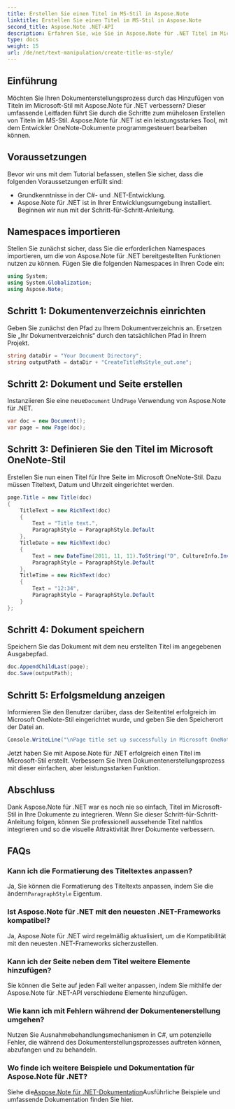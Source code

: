 ```yaml
---
title: Erstellen Sie einen Titel im MS-Stil in Aspose.Note
linktitle: Erstellen Sie einen Titel im MS-Stil in Aspose.Note
second_title: Aspose.Note .NET-API
description: Erfahren Sie, wie Sie in Aspose.Note für .NET Titel im Microsoft-Stil erstellen. Verbessern Sie Ihre Dokumentpräsentation mit diesem leicht verständlichen Tutorial.
type: docs
weight: 15
url: /de/net/text-manipulation/create-title-ms-style/
---
```

## Einführung
Möchten Sie Ihren Dokumenterstellungsprozess durch das Hinzufügen von Titeln im Microsoft-Stil mit Aspose.Note für .NET verbessern? Dieser umfassende Leitfaden führt Sie durch die Schritte zum mühelosen Erstellen von Titeln im MS-Stil. Aspose.Note für .NET ist ein leistungsstarkes Tool, mit dem Entwickler OneNote-Dokumente programmgesteuert bearbeiten können.
## Voraussetzungen
Bevor wir uns mit dem Tutorial befassen, stellen Sie sicher, dass die folgenden Voraussetzungen erfüllt sind:
- Grundkenntnisse in der C#- und .NET-Entwicklung.
- Aspose.Note für .NET ist in Ihrer Entwicklungsumgebung installiert.
Beginnen wir nun mit der Schritt-für-Schritt-Anleitung.
## Namespaces importieren
Stellen Sie zunächst sicher, dass Sie die erforderlichen Namespaces importieren, um die von Aspose.Note für .NET bereitgestellten Funktionen nutzen zu können. Fügen Sie die folgenden Namespaces in Ihren Code ein:
```csharp
using System;
using System.Globalization;
using Aspose.Note;
```
## Schritt 1: Dokumentenverzeichnis einrichten
Geben Sie zunächst den Pfad zu Ihrem Dokumentverzeichnis an. Ersetzen Sie „Ihr Dokumentverzeichnis“ durch den tatsächlichen Pfad in Ihrem Projekt.
```csharp
string dataDir = "Your Document Directory";
string outputPath = dataDir + "CreateTitleMsStyle_out.one";
```
## Schritt 2: Dokument und Seite erstellen
 Instanziieren Sie eine neue`Document` Und`Page` Verwendung von Aspose.Note für .NET.
```csharp
var doc = new Document();
var page = new Page(doc);
```
## Schritt 3: Definieren Sie den Titel im Microsoft OneNote-Stil
Erstellen Sie nun einen Titel für Ihre Seite im Microsoft OneNote-Stil. Dazu müssen Titeltext, Datum und Uhrzeit eingerichtet werden.
```csharp
page.Title = new Title(doc)
{
    TitleText = new RichText(doc)
    {
        Text = "Title text.",
        ParagraphStyle = ParagraphStyle.Default
    },
    TitleDate = new RichText(doc)
    {
        Text = new DateTime(2011, 11, 11).ToString("D", CultureInfo.InvariantCulture),
        ParagraphStyle = ParagraphStyle.Default
    },
    TitleTime = new RichText(doc)
    {
        Text = "12:34",
        ParagraphStyle = ParagraphStyle.Default
    }
};
```
## Schritt 4: Dokument speichern
Speichern Sie das Dokument mit dem neu erstellten Titel im angegebenen Ausgabepfad.
```csharp
doc.AppendChildLast(page);
doc.Save(outputPath);
```
## Schritt 5: Erfolgsmeldung anzeigen
Informieren Sie den Benutzer darüber, dass der Seitentitel erfolgreich im Microsoft OneNote-Stil eingerichtet wurde, und geben Sie den Speicherort der Datei an.
```csharp
Console.WriteLine("\nPage title set up successfully in Microsoft OneNote style.\nFile saved at " + outputPath);
```
Jetzt haben Sie mit Aspose.Note für .NET erfolgreich einen Titel im Microsoft-Stil erstellt. Verbessern Sie Ihren Dokumentenerstellungsprozess mit dieser einfachen, aber leistungsstarken Funktion.
## Abschluss
Dank Aspose.Note für .NET war es noch nie so einfach, Titel im Microsoft-Stil in Ihre Dokumente zu integrieren. Wenn Sie dieser Schritt-für-Schritt-Anleitung folgen, können Sie professionell aussehende Titel nahtlos integrieren und so die visuelle Attraktivität Ihrer Dokumente verbessern.
## FAQs
### Kann ich die Formatierung des Titeltextes anpassen?
 Ja, Sie können die Formatierung des Titeltexts anpassen, indem Sie die ändern`ParagraphStyle` Eigentum.
### Ist Aspose.Note für .NET mit den neuesten .NET-Frameworks kompatibel?
Ja, Aspose.Note für .NET wird regelmäßig aktualisiert, um die Kompatibilität mit den neuesten .NET-Frameworks sicherzustellen.
### Kann ich der Seite neben dem Titel weitere Elemente hinzufügen?
Sie können die Seite auf jeden Fall weiter anpassen, indem Sie mithilfe der Aspose.Note für .NET-API verschiedene Elemente hinzufügen.
### Wie kann ich mit Fehlern während der Dokumentenerstellung umgehen?
Nutzen Sie Ausnahmebehandlungsmechanismen in C#, um potenzielle Fehler, die während des Dokumenterstellungsprozesses auftreten können, abzufangen und zu behandeln.
### Wo finde ich weitere Beispiele und Dokumentation für Aspose.Note für .NET?
 Siehe die[Aspose.Note für .NET-Dokumentation](https://reference.aspose.com/note/net/)Ausführliche Beispiele und umfassende Dokumentation finden Sie hier.